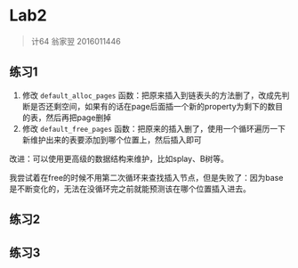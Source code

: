 # Lab2

> 计64 翁家翌 2016011446 

## 练习1

1. 修改 `default_alloc_pages` 函数：把原来插入到链表头的方法删了，改成先判断是否还剩空间，如果有的话在page后面插一个新的property为剩下的数目的表，然后再把page删掉
2. 修改 `default_free_pages` 函数：把原来的插入删了，使用一个循环遍历一下新维护出来的表要添加到哪个位置上，然后插入即可

改进：可以使用更高级的数据结构来维护，比如splay、B树等。

我尝试着在free的时候不用第二次循环来查找插入节点，但是失败了：因为base是不断变化的，无法在没循环完之前就能预测该在哪个位置插入进去。

## 练习2



## 练习3
